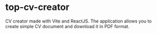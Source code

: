 # top-cv-creator
CV creator made with Vite and ReactJS. The application allows you to create simple CV document and download it in PDF format.
